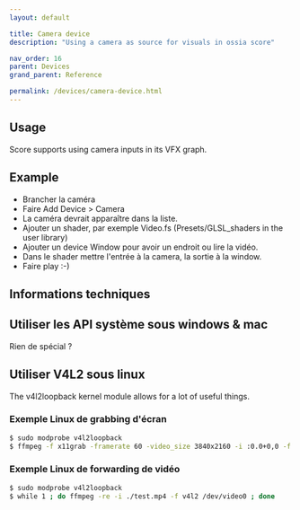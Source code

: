 ```yaml
---
layout: default

title: Camera device
description: "Using a camera as source for visuals in ossia score"

nav_order: 16
parent: Devices
grand_parent: Reference

permalink: /devices/camera-device.html
---
```


## Usage
Score supports using camera inputs in its VFX graph.

## Example
- Brancher la caméra
- Faire Add Device > Camera
- La caméra devrait apparaître dans la liste.
- Ajouter un shader, par exemple Video.fs (Presets/GLSL_shaders in the user library)
- Ajouter un device Window pour avoir un endroit ou lire la vidéo.
- Dans le shader mettre l'entrée à la camera, la sortie à la window.
- Faire play :-)

## Informations techniques
## Utiliser les API système sous windows & mac
Rien de spécial ?

## Utiliser V4L2 sous linux
The v4l2loopback kernel module allows for a lot of useful things.

### Exemple Linux de grabbing d'écran

```bash
$ sudo modprobe v4l2loopback
$ ffmpeg -f x11grab -framerate 60 -video_size 3840x2160 -i :0.0+0,0 -f v4l2 /dev/video0
```

### Exemple Linux de forwarding de vidéo
```bash
$ sudo modprobe v4l2loopback
$ while 1 ; do ffmpeg -re -i ./test.mp4 -f v4l2 /dev/video0 ; done
```
